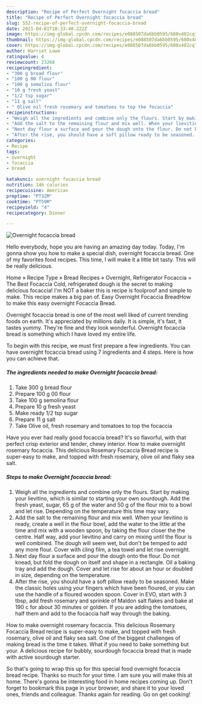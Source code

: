 ```yaml
---
description: "Recipe of Perfect Overnight focaccia bread"
title: "Recipe of Perfect Overnight focaccia bread"
slug: 552-recipe-of-perfect-overnight-focaccia-bread
date: 2021-04-01T10:33:40.222Z
image: https://img-global.cpcdn.com/recipes/e088507da6bb0595/680x482cq70/overnight-focaccia-bread-recipe-main-photo.jpg
thumbnail: https://img-global.cpcdn.com/recipes/e088507da6bb0595/680x482cq70/overnight-focaccia-bread-recipe-main-photo.jpg
cover: https://img-global.cpcdn.com/recipes/e088507da6bb0595/680x482cq70/overnight-focaccia-bread-recipe-main-photo.jpg
author: Harriet Lowe
ratingvalue: 4
reviewcount: 23268
recipeingredient:
- "300 g bread flour"
- "100 g 00 flour"
- "100 g semolina flour"
- "10 g fresh yeast"
- "1/2 tsp sugar"
- "11 g salt"
- " Olive oil fresh rosemary and tomatoes to top the focaccia"
recipeinstructions:
- "Weigh all the ingredients and combine only the flours. Start by making your lievitino, which is similar to starting your own sourdough. Add the fresh yeast, sugar, 65 g of the water and 50 g of the flour mix to a bowl and let rise. Depending on the temperature this time may vary."
- "Add the salt to the remaining flour and mix well. When your lievitino is ready, create a well in the flour bowl, add the water to the little at the time and mix with a wooden spoon, by taking the flour closer the the centre. Half way, add your lievitino and carry on mixing until the flour is well combined. The dough will seem wet, but don&#39;t be temped to add any more flour. Cover with cling film, a tea towel and let rise overnight."
- "Next day flour a surface and pour the dough onto the flour. Do not knead, but fold the dough on itself and shape in a rectangle. Oil a baking tray and add the dough. Cover and let rise for about an hour or doubled in size, depending on the temperature."
- "After the rise, you should have a soft pillow ready to be seasoned. Make the classic holes using your fingers which have been floured, or you can use the handle of a floured wooden spoon. Cover in EVO, start with 3 tbsp, add fresh rosemary and sprinkle of Maldon salt flakes and bake at 190 c for about 30 minutes or golden. If you are adding the tomatoes, half them and add to the focaccia half way through the baking."
categories:
- Recipe
tags:
- overnight
- focaccia
- bread

katakunci: overnight focaccia bread 
nutrition: 146 calories
recipecuisine: American
preptime: "PT32M"
cooktime: "PT59M"
recipeyield: "4"
recipecategory: Dinner

---
```



![Overnight focaccia bread](https://img-global.cpcdn.com/recipes/e088507da6bb0595/680x482cq70/overnight-focaccia-bread-recipe-main-photo.jpg)

Hello everybody, hope you are having an amazing day today. Today, I'm gonna show you how to make a special dish, overnight focaccia bread. One of my favorites food recipes. This time, I will make it a little bit tasty. This will be really delicious.

Home » Recipe Type » Bread Recipes » Overnight, Refrigerator Focaccia = The Best Focaccia Cold, refrigerated dough is the secret to making delicious focaccia! I&#39;m NOT a baker this is recipe is foolproof and simple to make. This recipe makes a big pan of. Easy Overnight Focaccia BreadHow to make this easy overnight Focaccia Bread.

Overnight focaccia bread is one of the most well liked of current trending foods on earth. It's appreciated by millions daily. It is simple, it's fast, it tastes yummy. They're fine and they look wonderful. Overnight focaccia bread is something which I have loved my entire life.


To begin with this recipe, we must first prepare a few ingredients. You can have overnight focaccia bread using 7 ingredients and 4 steps. Here is how you can achieve that.

<!--inarticleads1-->

##### The ingredients needed to make Overnight focaccia bread:

1. Take 300 g bread flour
1. Prepare 100 g 00 flour
1. Take 100 g semolina flour
1. Prepare 10 g fresh yeast
1. Make ready 1/2 tsp sugar
1. Prepare 11 g salt
1. Take  Olive oil, fresh rosemary and tomatoes to top the focaccia


Have you ever had really good focaccia bread? It&#39;s so flavorful, with that perfect crisp exterior and tender, chewy interior. How to make overnight rosemary focaccia. This delicious Rosemary Focaccia Bread recipe is super-easy to make, and topped with fresh rosemary, olive oil and flaky sea salt. 

<!--inarticleads2-->

##### Steps to make Overnight focaccia bread:

1. Weigh all the ingredients and combine only the flours. Start by making your lievitino, which is similar to starting your own sourdough. Add the fresh yeast, sugar, 65 g of the water and 50 g of the flour mix to a bowl and let rise. Depending on the temperature this time may vary.
1. Add the salt to the remaining flour and mix well. When your lievitino is ready, create a well in the flour bowl, add the water to the little at the time and mix with a wooden spoon, by taking the flour closer the the centre. Half way, add your lievitino and carry on mixing until the flour is well combined. The dough will seem wet, but don&#39;t be temped to add any more flour. Cover with cling film, a tea towel and let rise overnight.
1. Next day flour a surface and pour the dough onto the flour. Do not knead, but fold the dough on itself and shape in a rectangle. Oil a baking tray and add the dough. Cover and let rise for about an hour or doubled in size, depending on the temperature.
1. After the rise, you should have a soft pillow ready to be seasoned. Make the classic holes using your fingers which have been floured, or you can use the handle of a floured wooden spoon. Cover in EVO, start with 3 tbsp, add fresh rosemary and sprinkle of Maldon salt flakes and bake at 190 c for about 30 minutes or golden. If you are adding the tomatoes, half them and add to the focaccia half way through the baking.


How to make overnight rosemary focaccia. This delicious Rosemary Focaccia Bread recipe is super-easy to make, and topped with fresh rosemary, olive oil and flaky sea salt. One of the biggest challenges of making bread is the time it takes. What if you need to bake something but your. A delicious recipe for bubbly, sourdough focaccia bread that is made with active sourdough starter. 

So that's going to wrap this up for this special food overnight focaccia bread recipe. Thanks so much for your time. I am sure you will make this at home. There's gonna be interesting food in home recipes coming up. Don't forget to bookmark this page in your browser, and share it to your loved ones, friends and colleague. Thanks again for reading. Go on get cooking!
